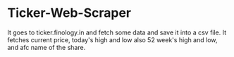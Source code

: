 # Ticker-Web-Scraper
It goes to ticker.finology.in and fetch some data and save it into a csv file.
It fetches current price, today's high and low also 52 week's high and low, and afc name of the share.
